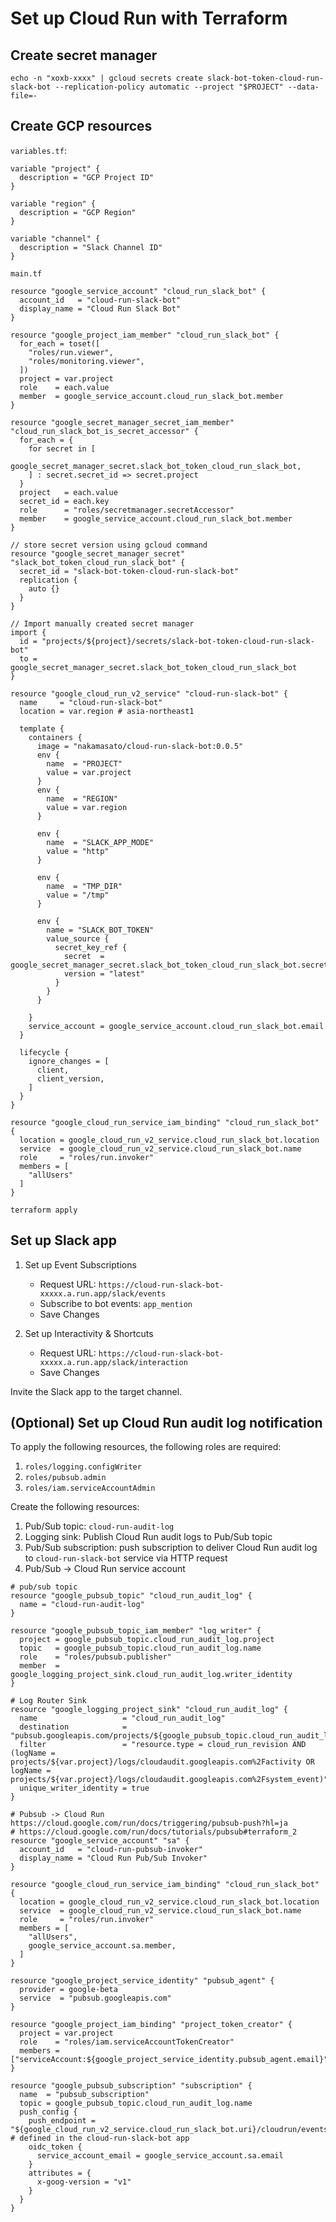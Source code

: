 # Set up Cloud Run with Terraform

## Create secret manager

```
echo -n "xoxb-xxxx" | gcloud secrets create slack-bot-token-cloud-run-slack-bot --replication-policy automatic --project "$PROJECT" --data-file=-
```

## Create GCP resources

`variables.tf`:

```hcl
variable "project" {
  description = "GCP Project ID"
}

variable "region" {
  description = "GCP Region"
}

variable "channel" {
  description = "Slack Channel ID"
}
```

`main.tf`

```hcl
resource "google_service_account" "cloud_run_slack_bot" {
  account_id   = "cloud-run-slack-bot"
  display_name = "Cloud Run Slack Bot"
}

resource "google_project_iam_member" "cloud_run_slack_bot" {
  for_each = toset([
    "roles/run.viewer",
    "roles/monitoring.viewer",
  ])
  project = var.project
  role    = each.value
  member  = google_service_account.cloud_run_slack_bot.member
}

resource "google_secret_manager_secret_iam_member" "cloud_run_slack_bot_is_secret_accessor" {
  for_each = {
    for secret in [
      google_secret_manager_secret.slack_bot_token_cloud_run_slack_bot,
    ] : secret.secret_id => secret.project
  }
  project   = each.value
  secret_id = each.key
  role      = "roles/secretmanager.secretAccessor"
  member    = google_service_account.cloud_run_slack_bot.member
}

// store secret version using gcloud command
resource "google_secret_manager_secret" "slack_bot_token_cloud_run_slack_bot" {
  secret_id = "slack-bot-token-cloud-run-slack-bot"
  replication {
    auto {}
  }
}

// Import manually created secret manager
import {
  id = "projects/${project}/secrets/slack-bot-token-cloud-run-slack-bot"
  to = google_secret_manager_secret.slack_bot_token_cloud_run_slack_bot
}

resource "google_cloud_run_v2_service" "cloud-run-slack-bot" {
  name     = "cloud-run-slack-bot"
  location = var.region # asia-northeast1

  template {
    containers {
      image = "nakamasato/cloud-run-slack-bot:0.0.5"
      env {
        name  = "PROJECT"
        value = var.project
      }
      env {
        name  = "REGION"
        value = var.region
      }

      env {
        name  = "SLACK_APP_MODE"
        value = "http"
      }

      env {
        name  = "TMP_DIR"
        value = "/tmp"
      }

      env {
        name = "SLACK_BOT_TOKEN"
        value_source {
          secret_key_ref {
            secret  = google_secret_manager_secret.slack_bot_token_cloud_run_slack_bot.secret_id
            version = "latest"
          }
        }
      }

    }
    service_account = google_service_account.cloud_run_slack_bot.email
  }

  lifecycle {
    ignore_changes = [
      client,
      client_version,
    ]
  }
}

resource "google_cloud_run_service_iam_binding" "cloud_run_slack_bot" {
  location = google_cloud_run_v2_service.cloud_run_slack_bot.location
  service  = google_cloud_run_v2_service.cloud_run_slack_bot.name
  role     = "roles/run.invoker"
  members = [
    "allUsers"
  ]
}
```

```
terraform apply
```

## Set up Slack app

1. Set up Event Subscriptions

    - Request URL: `https://cloud-run-slack-bot-xxxxx.a.run.app/slack/events`
    - Subscribe to bot events: `app_mention`
    - Save Changes
1. Set up Interactivity & Shortcuts

    - Request URL: `https://cloud-run-slack-bot-xxxxx.a.run.app/slack/interaction`
    - Save Changes

Invite the Slack app to the target channel.


## (Optional) Set up Cloud Run audit log notification

To apply the following resources, the following roles are required:
1. `roles/logging.configWriter`
1. `roles/pubsub.admin`
1. `roles/iam.serviceAccountAdmin`

Create the following resources:

1. Pub/Sub topic: `cloud-run-audit-log`
1. Logging sink: Publish Cloud Run audit logs to Pub/Sub topic
1. Pub/Sub subscription: push subscription to deliver Cloud Run audit log to `cloud-run-slack-bot` service via HTTP request
1. Pub/Sub -> Cloud Run service account


```hcl
# pub/sub topic
resource "google_pubsub_topic" "cloud_run_audit_log" {
  name = "cloud-run-audit-log"
}

resource "google_pubsub_topic_iam_member" "log_writer" {
  project = google_pubsub_topic.cloud_run_audit_log.project
  topic   = google_pubsub_topic.cloud_run_audit_log.name
  role    = "roles/pubsub.publisher"
  member  = google_logging_project_sink.cloud_run_audit_log.writer_identity
}

# Log Router Sink
resource "google_logging_project_sink" "cloud_run_audit_log" {
  name                   = "cloud_run_audit_log"
  destination            = "pubsub.googleapis.com/projects/${google_pubsub_topic.cloud_run_audit_log.project}/topics/${google_pubsub_topic.cloud_run_audit_log.name}"
  filter                 = "resource.type = cloud_run_revision AND (logName = projects/${var.project}/logs/cloudaudit.googleapis.com%2Factivity OR logName = projects/${var.project}/logs/cloudaudit.googleapis.com%2Fsystem_event)"
  unique_writer_identity = true
}

# Pubsub -> Cloud Run https://cloud.google.com/run/docs/triggering/pubsub-push?hl=ja
# https://cloud.google.com/run/docs/tutorials/pubsub#terraform_2
resource "google_service_account" "sa" {
  account_id   = "cloud-run-pubsub-invoker"
  display_name = "Cloud Run Pub/Sub Invoker"
}

resource "google_cloud_run_service_iam_binding" "cloud_run_slack_bot" {
  location = google_cloud_run_v2_service.cloud_run_slack_bot.location
  service  = google_cloud_run_v2_service.cloud_run_slack_bot.name
  role     = "roles/run.invoker"
  members = [
    "allUsers",
    google_service_account.sa.member,
  ]
}

resource "google_project_service_identity" "pubsub_agent" {
  provider = google-beta
  service  = "pubsub.googleapis.com"
}

resource "google_project_iam_binding" "project_token_creator" {
  project = var.project
  role    = "roles/iam.serviceAccountTokenCreator"
  members = ["serviceAccount:${google_project_service_identity.pubsub_agent.email}"]
}

resource "google_pubsub_subscription" "subscription" {
  name  = "pubsub_subscription"
  topic = google_pubsub_topic.cloud_run_audit_log.name
  push_config {
    push_endpoint = "${google_cloud_run_v2_service.cloud_run_slack_bot.uri}/cloudrun/events" # defined in the cloud-run-slack-bot app
    oidc_token {
      service_account_email = google_service_account.sa.email
    }
    attributes = {
      x-goog-version = "v1"
    }
  }
}
```
